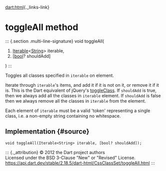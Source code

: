 [dart:html](../../dart-html/dart-html-library){._links-link}

toggleAll method
================

::: {.section .multi-line-signature}
void toggleAll(

1.  [Iterable](../../dart-core/iterable-class)\<[String](../../dart-core/string-class)\>
    iterable,
2.  \[[bool](../../dart-core/bool-class)? shouldAdd\]

)
:::

Toggles all classes specified in `iterable` on element.

Iterate through `iterable`\'s items, and add it if it is not on it, or
remove it if it is. This is the Dart equivalent of jQuery\'s
[toggleClass](http://api.jquery.com/toggleClass/). If `shouldAdd` is
true, then we always add all the classes in `iterable` element. If
`shouldAdd` is false then we always remove all the classes in `iterable`
from the element.

Each element of `iterable` must be a valid \'token\' representing a
single class, i.e. a non-empty string containing no whitespace.

Implementation {#source}
--------------

``` {.language-dart data-language="dart"}
void toggleAll(Iterable<String> iterable, [bool? shouldAdd]);
```

::: {._attribution}
© 2012 the Dart project authors\
Licensed under the BSD 3-Clause \"New\" or \"Revised\" License.\
<https://api.dart.dev/stable/2.18.5/dart-html/CssClassSet/toggleAll.html>
:::
